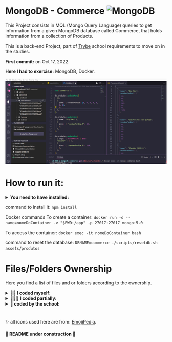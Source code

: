 # MongoDB - Commerce   <img src="https://www.vectorlogo.zone/logos/mongodb/mongodb-icon.svg" alt="MongoDB" width="35px" height="35px" style= "max-width: 100%;">

This Project consists in MQL (Mongo Query Language) queries to get information from a given MongoDB database called Commerce, that holds information from a collection of Products.

This is a back-end Project, part of [Trybe](https://www.betrybe.com/) school requirements to move on in the studies.

<strong>First commit:</strong> on Oct 17, 2022.

<strong>Here I had to exercise:</strong> MongoDB, Docker.

![Project Image](image/mongodb-commerce-project.png)


# How to run it:

<details>
 <summary><strong> You need to have installed:</strong></summary><br />
 - Unix based Operational System <br />
 - node version >= 16.14.0 LTS <br />
 - MongoDB Compass or the MongoDB for VS Code Extension
</details>
 

command to install it: `npm install` <br />

Docker commands
  To create a container: 
  `docker run -d --name=nomeDoContainer -v "$PWD:/app" -p 27017:27017 mongo:5.0` <br />
  
  To access the container: 
  `docker exec -it nomeDoContainer bash` <br />
  
command to reset the database: 
`DBNAME=commerce ./scripts/resetdb.sh assets/produtos`



# Files/Folders Ownership

Here you find a list of files and or folders according to the ownership.

<details>
 <summary><strong>🙋‍♀️ I coded myself:</strong></summary><br />
   
  ```markdown  
  src/

  README.md
  ```
 
 </details>


<details>
 <summary><strong>🧑‍🤝‍🧑 I coded partially:</strong></summary><br />
 
 ```markdown   
  src/

 ```
 
 </details>

<details>
 <summary><strong>🏫 coded by the school:</strong></summary><br />
   
  ```markdown  
   all others not mentioned before.
  ```
 
 </details>
 
 #

✨ all icons used here are from:  [EmojiPedia](https://emojipedia.org/). 

#### 🚧 README under construction 🚧
